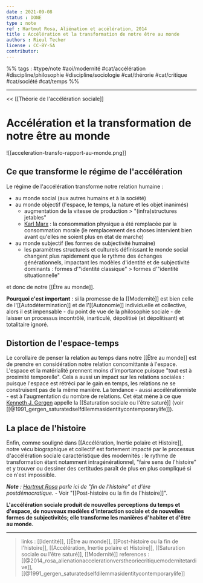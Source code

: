 ```yaml
---
date : 2021-09-08
status : DONE
type : note
ref : Hartmut Rosa, Aliénation et accélération, 2014
title : Accélération et la transformation de notre être au monde
authors : Rieul Techer
license : CC-BY-SA
contributor:
---
```


%% tags : #type/note #aoi/modernité #cat/accélération #discipline/philosophie #discipline/sociologie  #cat/thérorie #cat/critique #cat/société #cat/temps %% 

---

<< [[Théorie de l'accélération sociale]]

Accélération et la transformation de notre être au monde
===
![[acceleration-transfo-rapport-au-monde.png]]

## Ce que transforme le régime de l'accélération
Le régime de l'accélération transforme notre relation humaine :

- au monde social (aux autres humains et à la société)
- au monde objectif (l'espace, le temps, la nature et les objet inanimés)
	- augmentation de la vitesse de production > "(infra)structures jetables"
	- [Karl Marx](https://fr.wikipedia.org/wiki/Karl_Marx) : la consommation physique a été remplacée par la consommation morale (le remplacement des choses intervient bien avant qu'elles ne soient plus en état de marche)
- au monde subjectif (les formes de subjectivité humaine)
	- les paramètres structurels et culturels définissant le monde social changent plus rapidement que le rythme des échanges générationnels, impactant les modèles d'identité et de subjectivité dominants : formes d'"identité classique" > formes d'"identité situationnelle"

et donc de notre [[Être au monde]].

**Pourquoi c'est important** : si la promesse de la [[Modernité]] est bien celle de l'[[Autodétermination]] et de l'[[Autonomie]] individuelle et collective, alors il est impensable - du point de vue de la philosophie sociale - de laisser un processus incontrôlé, inarticulé, dépolitisé (et dépolitisant) et totalitaire ignoré.

## Distortion de l'espace-temps
Le corollaire de penser la relation au temps dans notre [[Être au monde]] est de prendre en considération notre relation concomittante à l'espace. L'espace et la matérialité prennent moins d'importance puisque "tout est à proximité temporelle". Cela a aussi un impact sur les relations sociales : puisque l'espace est rétréci par le gain en temps, les relations ne se construisent pas de la même manière. La tendance - aussi accélérationniste - est à l'augmentation du nombre de relations. Cet état mène à ce que [Kenneth J. Gergen](https://fr.wikipedia.org/wiki/Kenneth_J._Gergen) appelle la [[Saturation sociale ou l'être saturé]] (voir [[@1991_gergen_saturatedselfdilemmasidentitycontemporarylife]]).

## La place de l'histoire
Enfin, comme souligné dans [[Accélération, Inertie polaire et Histoire]], notre vécu biographique et collectif est fortement impacté par le processus d'accélération sociale caractéristique des modernités : le rythme de transformation étant notamment intragénérationnel, "faire sens de l'histoire" et y trouver ou dessiner des certitudes paraît de plus en plus compliqué si ce n'est impossible. 

***Note** : [Hartmut Rosa](https://fr.wikipedia.org/wiki/Hartmut_Rosa) parle ici de "fin de l'histoire" et d'ère postdémocratique.*  - Voir "[[Post-histoire ou la fin de l'histoire]]".

**L'accélération sociale produit de nouvelles perceptions du temps et d'espace, de nouveaux modèles d'interaction sociale et de nouvelles formes de subjectivités; elle transforme les manières d'habiter et d'être au monde.**

---
> links : [[Identité]], [[Être au monde]], [[Post-histoire ou la fin de l'histoire]], [[Accélération, Inertie polaire et Histoire]], [[Saturation sociale ou l'être saturé]], [[Modernité]]
> references :  [[@2014_rosa_alienationaccelerationverstheoriecritiquemodernitetardive]], [[@1991_gergen_saturatedselfdilemmasidentitycontemporarylife]]